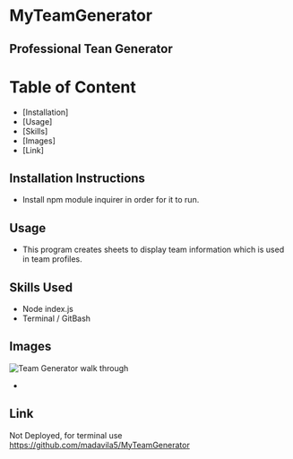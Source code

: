 # MyTeamGenerator

Professional Tean Generator
- 


# Table of Content

* [Installation]
* [Usage]
* [Skills]
* [Images]
* [Link]

## Installation Instructions

- Install npm module inquirer in order for it to run.

## Usage

- This program creates sheets to display team information which is used in team profiles.

## Skills Used

- Node index.js
- Terminal / GitBash

## Images

<img src="utils/team.gif" alt="Team Generator walk through">

- 

## Link
Not Deployed, for terminal use
https://github.com/madavila5/MyTeamGenerator